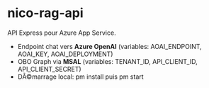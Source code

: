 ﻿# nico-rag-api

API Express pour Azure App Service.
- Endpoint chat vers **Azure OpenAI** (variables: AOAI_ENDPOINT, AOAI_KEY, AOAI_DEPLOYMENT)
- OBO Graph via **MSAL** (variables: TENANT_ID, API_CLIENT_ID, API_CLIENT_SECRET)
- DÃ©marrage local: 
pm install puis 
pm start

